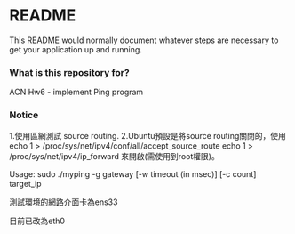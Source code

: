 # README #

This README would normally document whatever steps are necessary to get your application up and running.

### What is this repository for? ###

ACN Hw6 - implement Ping program

### Notice ###
1.使用區網測試 source routing.
2.Ubuntu預設是將source routing關閉的，使用
  echo 1 > /proc/sys/net/ipv4/conf/all/accept_source_route
  echo 1 > /proc/sys/net/ipv4/ip_forward
來開啟(需使用到root權限)。


Usage: sudo ./myping -g gateway [-w timeout (in msec)] [-c count] target_ip

測試環境的網路介面卡為ens33

目前已改為eth0